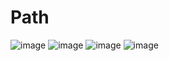 # Path

![image](https://user-images.githubusercontent.com/76842423/167172443-7aee63b2-4244-4ab6-beda-dd20de9a18c9.png)
![image](https://user-images.githubusercontent.com/76842423/167172461-7d167258-0227-402e-ae7f-3847743641f5.png)
![image](https://user-images.githubusercontent.com/76842423/167172491-1b3f587c-ca25-4201-a0dd-738342cb17bb.png)
![image](https://user-images.githubusercontent.com/76842423/167172518-c3ff50d9-dfcc-4f1b-ba17-e1db4bfa2af0.png)
